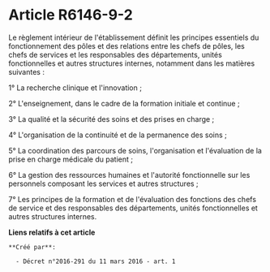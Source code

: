 # Article R6146-9-2

Le règlement intérieur de l'établissement définit les principes essentiels du fonctionnement des pôles et des relations entre
les chefs de pôles, les chefs de services et les responsables des départements, unités fonctionnelles et autres structures
internes, notamment dans les matières suivantes :

1° La recherche clinique et l'innovation ;

2° L'enseignement, dans le cadre de la formation initiale et continue ;

3° La qualité et la sécurité des soins et des prises en charge ;

4° L'organisation de la continuité et de la permanence des soins ;

5° La coordination des parcours de soins, l'organisation et l'évaluation de la prise en charge médicale du patient ;

6° La gestion des ressources humaines et l'autorité fonctionnelle sur les personnels composant les services et autres
structures ;

7° Les principes de la formation et de l'évaluation des fonctions des chefs de service et des responsables des départements,
unités fonctionnelles et autres structures internes.

**Liens relatifs à cet article**

	**Créé par**:

	  - Décret n°2016-291 du 11 mars 2016 - art. 1
